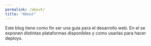 ```yaml
---
permalink: /about/
title: "About"
---
```


Este blog tiene como fin ser una guía para el desarrollo web.
En el se exponen distintas plataformas disponibles y como usarlas para hacer deploys.
